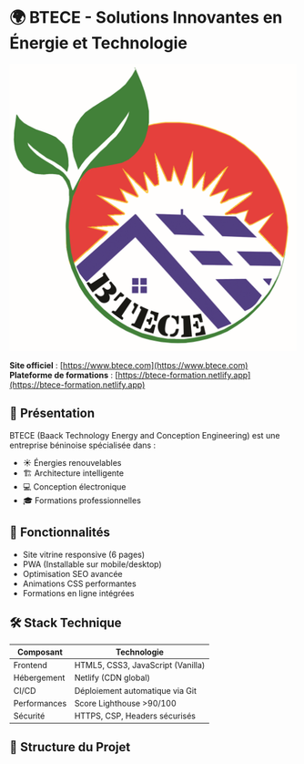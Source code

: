 
# 🌍 BTECE - Solutions Innovantes en Énergie et Technologie

![BTECE Logo](assets/images/logo.png)

**Site officiel** : [https://www.btece.com](https://www.btece.com)  
**Plateforme de formations** : [https://btece-formation.netlify.app](https://btece-formation.netlify.app)

## 🚀 Présentation
BTECE (Baack Technology Energy and Conception Engineering) est une entreprise béninoise spécialisée dans :
- ☀️ Énergies renouvelables
- 🏗 Architecture intelligente
- 💻 Conception électronique
- 🎓 Formations professionnelles

## 🌟 Fonctionnalités
- Site vitrine responsive (6 pages)
- PWA (Installable sur mobile/desktop)
- Optimisation SEO avancée
- Animations CSS performantes
- Formations en ligne intégrées

## 🛠 Stack Technique
| Composant       | Technologie                          |
|-----------------|--------------------------------------|
| Frontend        | HTML5, CSS3, JavaScript (Vanilla)    |
| Hébergement     | Netlify (CDN global)                 |
| CI/CD           | Déploiement automatique via Git      |
| Performances    | Score Lighthouse >90/100            |
| Sécurité        | HTTPS, CSP, Headers sécurisés        |

## 📂 Structure du Projet